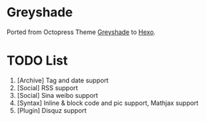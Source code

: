 # Greyshade

Ported from Octopress Theme [Greyshade](https://github.com/shashankmehta/greyshade)
to [Hexo](https://github.com/tommy351/hexo).

# TODO List

1. [Archive] Tag and date support
2. [Social] RSS support
3. [Social] Sina weibo support
4. [Syntax] Inline & block code and pic support, Mathjax support
5. [Plugin] Disquz support
